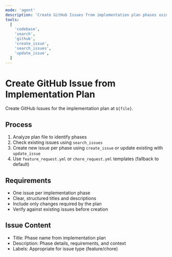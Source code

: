 ```yaml
---
mode: 'agent'
description: 'Create GitHub Issues from implementation plan phases using feature_request.yml or chore_request.yml templates.'
tools:
  [
    'codebase',
    'search',
    'github',
    'create_issue',
    'search_issues',
    'update_issue',
  ]
---
```


# Create GitHub Issue from Implementation Plan

Create GitHub Issues for the implementation plan at `${file}`.

## Process

1. Analyze plan file to identify phases
2. Check existing issues using `search_issues`
3. Create new issue per phase using `create_issue` or update existing with `update_issue`
4. Use `feature_request.yml` or `chore_request.yml` templates (fallback to default)

## Requirements

- One issue per implementation phase
- Clear, structured titles and descriptions
- Include only changes required by the plan
- Verify against existing issues before creation

## Issue Content

- Title: Phase name from implementation plan
- Description: Phase details, requirements, and context
- Labels: Appropriate for issue type (feature/chore)
